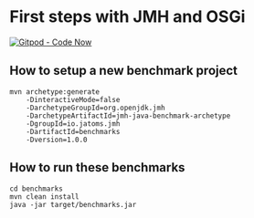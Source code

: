 # First steps with JMH and OSGi

[![Gitpod - Code Now](https://img.shields.io/badge/Gitpod-code%20now-blue.svg?longCache=true)](https://gitpod.io#https://github.com/Sandared/jmh-benchmarks/blob/master/benchmarks/src/main/java/io/jatoms/jmh/OSGiBenchmark2.java)

## How to setup a new benchmark project
```
mvn archetype:generate
    -DinteractiveMode=false
    -DarchetypeGroupId=org.openjdk.jmh
    -DarchetypeArtifactId=jmh-java-benchmark-archetype
    -DgroupId=io.jatoms.jmh
    -DartifactId=benchmarks
    -Dversion=1.0.0
```

## How to run these benchmarks
```
cd benchmarks
mvn clean install
java -jar target/benchmarks.jar
```
